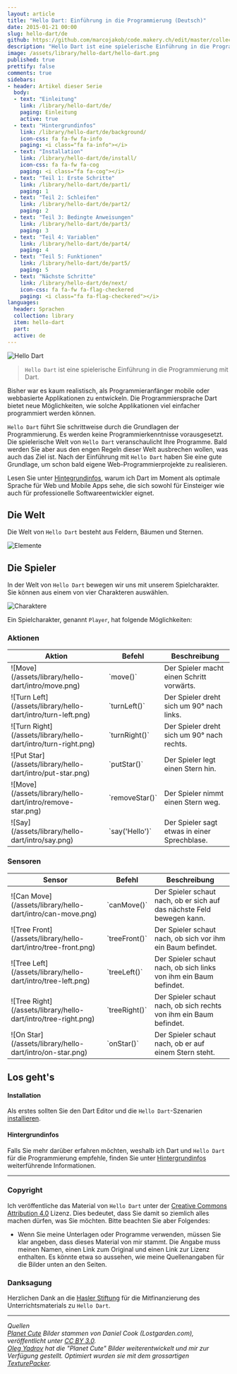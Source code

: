 ```yaml
---
layout: article
title: "Hello Dart: Einführung in die Programmierung (Deutsch)"
date: 2015-01-21 00:00
slug: hello-dart/de
github: https://github.com/marcojakob/code.makery.ch/edit/master/collections/library/hello-dart-de.md
description: "Hello Dart ist eine spielerische Einführung in die Programmierung. Lernen Sie die Grundlagen der Programmierung mit Dart."
image: /assets/library/hello-dart/hello-dart.png
published: true
prettify: false
comments: true
sidebars:
- header: Artikel dieser Serie
  body:
  - text: "Einleitung"
    link: /library/hello-dart/de/
    paging: Einleitung
    active: true
  - text: "Hintergrundinfos"
    link: /library/hello-dart/de/background/
    icon-css: fa fa-fw fa-info
    paging: <i class="fa fa-info"></i>
  - text: "Installation"
    link: /library/hello-dart/de/install/
    icon-css: fa fa-fw fa-cog
    paging: <i class="fa fa-cog"></i>
  - text: "Teil 1: Erste Schritte"
    link: /library/hello-dart/de/part1/
    paging: 1
  - text: "Teil 2: Schleifen"
    link: /library/hello-dart/de/part2/
    paging: 2
  - text: "Teil 3: Bedingte Anweisungen"
    link: /library/hello-dart/de/part3/
    paging: 3
  - text: "Teil 4: Variablen"
    link: /library/hello-dart/de/part4/
    paging: 4
  - text: "Teil 5: Funktionen"
    link: /library/hello-dart/de/part5/
    paging: 5
  - text: "Nächste Schritte"
    link: /library/hello-dart/de/next/
    icon-css: fa fa-fw fa-flag-checkered
    paging: <i class="fa fa-flag-checkered"></i>
languages:
  header: Sprachen
  collection: library
  item: hello-dart
  part:
  active: de
---
```


![Hello Dart](/assets/library/hello-dart/hello-dart-animation.gif)

> `Hello Dart` ist eine spielerische Einführung in die Programmierung mit Dart.


Bisher war es kaum realistisch, als Programmieranfänger mobile oder webbasierte Applikationen zu entwickeln. Die Programmiersprache Dart bietet neue Möglichkeiten, wie solche Applikationen viel einfacher programmiert werden können.

`Hello Dart` führt Sie schrittweise durch die Grundlagen der Programmierung. Es werden keine Programmierkenntnisse vorausgesetzt. Die spielerische Welt von `Hello Dart` veranschaulicht Ihre Programme. Bald werden Sie aber aus den engen Regeln dieser Welt ausbrechen wollen, was auch das Ziel ist. Nach der Einführung mit `Hello Dart` haben Sie eine gute Grundlage, um schon bald eigene Web-Programmierprojekte zu realisieren.

<div class="alert alert-info">
Lesen Sie unter <a class="alert-link" href="/library/hello-dart/de/background/">Hintegrundinfos</a>, warum ich Dart im Moment als optimale Sprache für Web und Mobile Apps sehe, die sich sowohl für Einsteiger wie auch für professionelle Softwareentwickler eignet.
</div>


## Die Welt

Die Welt von `Hello Dart` besteht aus Feldern, Bäumen und Sternen.

![Elemente](/assets/library/hello-dart/intro/elements.png)


## Die Spieler

In der Welt von `Hello Dart` bewegen wir uns mit unserem Spielcharakter. Sie können aus einem von vier Charakteren auswählen. 

![Charaktere](/assets/library/hello-dart/intro/characters.png)

Ein Spielcharakter, genannt `Player`, hat folgende Möglichkeiten:


### Aktionen

<table class="table">
  <thead>
    <tr>
      <th>Aktion</th>
      <th>Befehl</th>
      <th>Beschreibung</th>
    </tr>
  </thead>
  <tbody>
    <tr>
      <td style="vertical-align:middle">![Move](/assets/library/hello-dart/intro/move.png)</td>
      <td style="vertical-align:middle">`move()`</td>
      <td style="vertical-align:middle">Der Spieler macht einen Schritt vorwärts.</td>
    </tr>
    <tr>
      <td style="vertical-align:middle">![Turn Left](/assets/library/hello-dart/intro/turn-left.png)</td>
      <td style="vertical-align:middle">`turnLeft()`</td>
      <td style="vertical-align:middle">Der Spieler dreht sich um 90° nach links.</td>
    </tr>
    <tr>
      <td style="vertical-align:middle">![Turn Right](/assets/library/hello-dart/intro/turn-right.png)</td>
      <td style="vertical-align:middle">`turnRight()`</td>
      <td style="vertical-align:middle">Der Spieler dreht sich um 90° nach rechts.</td>
    </tr>
    <tr>
      <td style="vertical-align:middle">![Put Star](/assets/library/hello-dart/intro/put-star.png)</td>
      <td style="vertical-align:middle">`putStar()`</td>
      <td style="vertical-align:middle">Der Spieler legt einen Stern hin.</td>
    </tr>
    <tr>
      <td style="vertical-align:middle">![Move](/assets/library/hello-dart/intro/remove-star.png)</td>
      <td style="vertical-align:middle">`removeStar()`</td>
      <td style="vertical-align:middle">Der Spieler nimmt einen Stern weg.</td>
    </tr>
    <tr>
      <td style="vertical-align:middle">![Say](/assets/library/hello-dart/intro/say.png)</td>
      <td style="vertical-align:middle; ">`say('Hello')`</td>
      <td style="vertical-align:middle">Der Spieler sagt etwas in einer Sprechblase.</td>
    </tr>
  </tbody>
</table>


### Sensoren

<table class="table">
  <thead>
    <tr>
      <th>Sensor</th>
      <th>Befehl</th>
      <th>Beschreibung</th>
    </tr>
  </thead>
  <tbody>
    <tr>
      <td style="vertical-align:middle">![Can Move](/assets/library/hello-dart/intro/can-move.png)</td>
      <td style="vertical-align:middle">`canMove()`</td>
      <td style="vertical-align:middle">Der Spieler schaut nach, ob er sich auf das nächste Feld bewegen kann.</td>
    </tr>
    <tr>
      <td style="vertical-align:middle">![Tree Front](/assets/library/hello-dart/intro/tree-front.png)</td>
      <td style="vertical-align:middle">`treeFront()`</td>
      <td style="vertical-align:middle">Der Spieler schaut nach, ob sich vor ihm ein Baum befindet.</td>
    </tr>
    <tr>
      <td style="vertical-align:middle">![Tree Left](/assets/library/hello-dart/intro/tree-left.png)</td>
      <td style="vertical-align:middle">`treeLeft()`</td>
      <td style="vertical-align:middle">Der Spieler schaut nach, ob sich links von ihm ein Baum befindet.</td>
    </tr>
    <tr>
      <td style="vertical-align:middle">![Tree Right](/assets/library/hello-dart/intro/tree-right.png)</td>
      <td style="vertical-align:middle">`treeRight()`</td>
      <td style="vertical-align:middle">Der Spieler schaut nach, ob sich rechts von ihm ein Baum befindet.</td>
    </tr>
    <tr>
      <td style="vertical-align:middle">![On Star](/assets/library/hello-dart/intro/on-star.png)</td>
      <td style="vertical-align:middle">`onStar()`</td>
      <td style="vertical-align:middle">Der Spieler schaut nach, ob er auf einem Stern steht.</td>
    </tr>
  </tbody>
</table>


## Los geht's

#### Installation

Als erstes sollten Sie den Dart Editor und die `Hello Dart`-Szenarien [installieren](/library/hello-dart/de/install/).


#### Hintergrundinfos

Falls Sie mehr darüber erfahren möchten, weshalb ich Dart und `Hello Dart` für die Programmierung empfehle, finden Sie unter [Hintergrundinfos](/library/hello-dart/de/background/) weiterführende Informationen.

***

### Copyright

Ich veröffentliche das Material von `Hello Dart` unter der [Creative Commons Attribution 4.0](http://creativecommons.org/licenses/by/4.0/) Lizenz. Dies bedeutet, dass Sie damit so ziemlich alles machen dürfen, was Sie möchten. Bitte beachten Sie aber Folgendes:

* Wenn Sie meine Unterlagen oder Programme verwenden, müssen Sie klar angeben, dass dieses Material von mir stammt. Die Angabe muss meinen Namen, einen Link zum Original und einen Link zur Lizenz enthalten. Es könnte etwa so aussehen, wie meine Quellenangaben für die Bilder unten an den Seiten.


### Danksagung

Herzlichen Dank an die [Hasler Stiftung](http://www.haslerstiftung.ch/) für die Mitfinanzierung des Unterrichtsmaterials zu `Hello Dart`.

***

*Quellen*<br>
<em class="small">
[Planet Cute](http://www.lostgarden.com/2007/05/dancs-miraculously-flexible-game.html) Bilder stammen von Daniel Cook (Lostgarden.com), veröffentlicht unter [CC BY 3.0](http://creativecommons.org/licenses/by/3.0/us/).<br>
[Oleg Yadrov](https://www.linkedin.com/in/olegyadrov) hat die "Planet Cute" Bilder weiterentwickelt und mir zur Verfügung gestellt. Optimiert wurden sie mit dem grossartigen [TexturePacker](https://www.codeandweb.com/texturepacker).
</em>